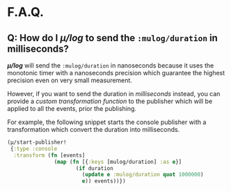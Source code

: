 # F.A.Q.

## Q: How do I ***μ/log*** to send the `:mulog/duration` in milliseconds?

***μ/log*** will send the `:mulog/duration` in nanoseconds because it
uses the monotonic timer with a nanoseconds precision which guarantee
the highest precision even on very small measurement.

However, if you want to send the duration in *milliseconds* instead,
you can provide a *custom transformation function* to the publisher
which will be applied to all the events, prior the publishing.

For example, the following snippet starts the console publisher
with a transformation which convert the duration into milliseconds.

``` clojure
(μ/start-publisher!
 {:type :console
  :transform (fn [events]
               (map (fn [{:keys [mulog/duration] :as e}]
                      (if duration
                        (update e :mulog/duration quot 1000000)
                        e)) events))})
```
